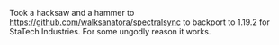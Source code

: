 Took a hacksaw and a hammer to https://github.com/walksanatora/spectralsync to backport to 1.19.2 for StaTech Industries. For some ungodly reason it works.
